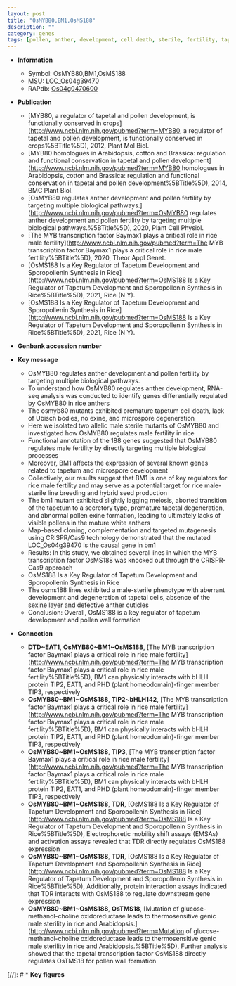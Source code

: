 ```yaml
---
layout: post
title: "OsMYB80,BM1,OsMS188"
description: ""
category: genes
tags: [pollen, anther, development, cell death, sterile, fertility, tapetum, microspore, anther development, seed, map-based cloning, breeding, tapetal, pollen exine formation, transcription factor, pollen wall]
---
```


* **Information**  
    + Symbol: OsMYB80,BM1,OsMS188  
    + MSU: [LOC_Os04g39470](http://rice.uga.edu/cgi-bin/ORF_infopage.cgi?orf=LOC_Os04g39470)  
    + RAPdb: [Os04g0470600](http://rapdb.dna.affrc.go.jp/viewer/gbrowse_details/irgsp1?name=Os04g0470600)  

* **Publication**  
    + [MYB80, a regulator of tapetal and pollen development, is functionally conserved in crops](http://www.ncbi.nlm.nih.gov/pubmed?term=MYB80, a regulator of tapetal and pollen development, is functionally conserved in crops%5BTitle%5D), 2012, Plant Mol Biol.
    + [MYB80 homologues in Arabidopsis, cotton and Brassica: regulation and functional conservation in tapetal and pollen development](http://www.ncbi.nlm.nih.gov/pubmed?term=MYB80 homologues in Arabidopsis, cotton and Brassica: regulation and functional conservation in tapetal and pollen development%5BTitle%5D), 2014, BMC Plant Biol.
    + [OsMYB80 regulates anther development and pollen fertility by targeting multiple biological pathways.](http://www.ncbi.nlm.nih.gov/pubmed?term=OsMYB80 regulates anther development and pollen fertility by targeting multiple biological pathways.%5BTitle%5D), 2020, Plant Cell Physiol.
    + [The MYB transcription factor Baymax1 plays a critical role in rice male fertility](http://www.ncbi.nlm.nih.gov/pubmed?term=The MYB transcription factor Baymax1 plays a critical role in rice male fertility%5BTitle%5D), 2020, Theor Appl Genet.
    + [OsMS188 Is a Key Regulator of Tapetum Development and Sporopollenin Synthesis in Rice](http://www.ncbi.nlm.nih.gov/pubmed?term=OsMS188 Is a Key Regulator of Tapetum Development and Sporopollenin Synthesis in Rice%5BTitle%5D), 2021, Rice (N Y).
    + [OsMS188 Is a Key Regulator of Tapetum Development and Sporopollenin Synthesis in Rice](http://www.ncbi.nlm.nih.gov/pubmed?term=OsMS188 Is a Key Regulator of Tapetum Development and Sporopollenin Synthesis in Rice%5BTitle%5D), 2021, Rice (N Y).

* **Genbank accession number**  

* **Key message**  
    + OsMYB80 regulates anther development and pollen fertility by targeting multiple biological pathways.
    + To understand how OsMYB80 regulates anther development, RNA-seq analysis was conducted to identify genes differentially regulated by OsMYB80 in rice anthers
    + The osmyb80 mutants exhibited premature tapetum cell death, lack of Ubisch bodies, no exine, and microspore degeneration
    + Here we isolated two allelic male sterile mutants of OsMYB80 and investigated how OsMYB80 regulates male fertility in rice
    + Functional annotation of the 188 genes suggested that OsMYB80 regulates male fertility by directly targeting multiple biological processes
    + Moreover, BM1 affects the expression of several known genes related to tapetum and microspore development
    + Collectively, our results suggest that BM1 is one of key regulators for rice male fertility and may serve as a potential target for rice male-sterile line breeding and hybrid seed production
    + The bm1 mutant exhibited slightly lagging meiosis, aborted transition of the tapetum to a secretory type, premature tapetal degeneration, and abnormal pollen exine formation, leading to ultimately lacks of visible pollens in the mature white anthers
    + Map-based cloning, complementation and targeted mutagenesis using CRISPR/Cas9 technology demonstrated that the mutated LOC_Os04g39470 is the causal gene in bm1
    + Results: In this study, we obtained several lines in which the MYB transcription factor OsMS188 was knocked out through the CRISPR-Cas9 approach
    + OsMS188 Is a Key Regulator of Tapetum Development and Sporopollenin Synthesis in Rice
    + The osms188 lines exhibited a male-sterile phenotype with aberrant development and degeneration of tapetal cells, absence of the sexine layer and defective anther cuticles
    + Conclusion: Overall, OsMS188 is a key regulator of tapetum development and pollen wall formation

* **Connection**  
    + __DTD~EAT1__, __OsMYB80~BM1~OsMS188__, [The MYB transcription factor Baymax1 plays a critical role in rice male fertility](http://www.ncbi.nlm.nih.gov/pubmed?term=The MYB transcription factor Baymax1 plays a critical role in rice male fertility%5BTitle%5D),  BM1 can physically interacts with bHLH protein TIP2, EAT1, and PHD (plant homeodomain)-finger member TIP3, respectively
    + __OsMYB80~BM1~OsMS188__, __TIP2~bHLH142__, [The MYB transcription factor Baymax1 plays a critical role in rice male fertility](http://www.ncbi.nlm.nih.gov/pubmed?term=The MYB transcription factor Baymax1 plays a critical role in rice male fertility%5BTitle%5D),  BM1 can physically interacts with bHLH protein TIP2, EAT1, and PHD (plant homeodomain)-finger member TIP3, respectively
    + __OsMYB80~BM1~OsMS188__, __TIP3__, [The MYB transcription factor Baymax1 plays a critical role in rice male fertility](http://www.ncbi.nlm.nih.gov/pubmed?term=The MYB transcription factor Baymax1 plays a critical role in rice male fertility%5BTitle%5D),  BM1 can physically interacts with bHLH protein TIP2, EAT1, and PHD (plant homeodomain)-finger member TIP3, respectively
    + __OsMYB80~BM1~OsMS188__, __TDR__, [OsMS188 Is a Key Regulator of Tapetum Development and Sporopollenin Synthesis in Rice](http://www.ncbi.nlm.nih.gov/pubmed?term=OsMS188 Is a Key Regulator of Tapetum Development and Sporopollenin Synthesis in Rice%5BTitle%5D),  Electrophoretic mobility shift assays (EMSAs) and activation assays revealed that TDR directly regulates OsMS188 expression
    + __OsMYB80~BM1~OsMS188__, __TDR__, [OsMS188 Is a Key Regulator of Tapetum Development and Sporopollenin Synthesis in Rice](http://www.ncbi.nlm.nih.gov/pubmed?term=OsMS188 Is a Key Regulator of Tapetum Development and Sporopollenin Synthesis in Rice%5BTitle%5D),  Additionally, protein interaction assays indicated that TDR interacts with OsMS188 to regulate downstream gene expression
    + __OsMYB80~BM1~OsMS188__, __OsTMS18__, [Mutation of glucose-methanol-choline oxidoreductase leads to thermosensitive genic male sterility in rice and Arabidopsis.](http://www.ncbi.nlm.nih.gov/pubmed?term=Mutation of glucose-methanol-choline oxidoreductase leads to thermosensitive genic male sterility in rice and Arabidopsis.%5BTitle%5D),  Further analysis showed that the tapetal transcription factor OsMS188 directly regulates OsTMS18 for pollen wall formation

[//]: # * **Key figures**  


